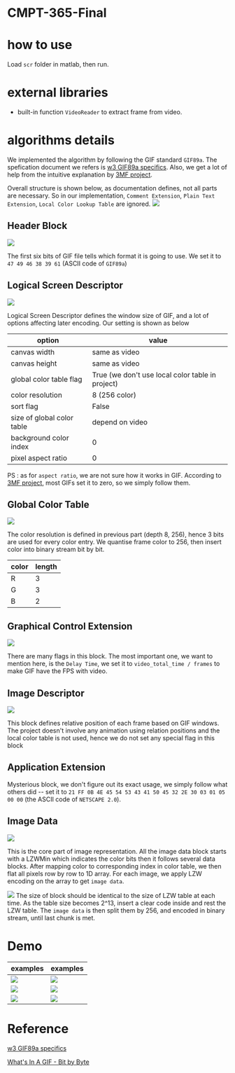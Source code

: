 # CMPT-365-Final

# how to use
Load `scr` folder in matlab, then run.

# external libraries
* built-in function `VideoReader` to extract frame from video.

# algorithms details
We implemented the algorithm by following the GIF standard `GIF89a`. The spefication document we refers is [w3 GIF89a specifics](https://www.w3.org/Graphics/GIF/spec-gif89a.txt). Also, we get a lot of help from the intuitive explanation by [3MF project](http://www.matthewflickinger.com/lab/whatsinagif/bits_and_bytes.asp).

Overall structure is shown below, as documentation defines, not all parts are necessary. So in our implementation,  `Comment Extension`, `Plain Text Extension`, `Local Color Lookup Table` are ignored.
![](images/gif_file_stream.gif)

## Header Block  
![](images/header_block.gif)

The first six bits of GIF file tells which format it is going to use. We set it to `47 49 46 38 39 61` (ASCII code of `GIF89a`)

## Logical Screen Descriptor
![](images/logical_screen_desc_block.gif)

Logical Screen Descriptor defines the window size of GIF, and a lot of options affecting later encoding. Our setting is shown as below

option | value
--- | ---
canvas width | same as video
canvas height | same as video
global color table flag | True (we don't use local color table in project)
color resolution | 8 (256 color)
sort flag | False
size of global color table | depend on video
background color index | 0
pixel aspect ratio | 0

PS : as for `aspect ratio`, we are not sure how it works in GIF. According to  [3MF project](http://www.matthewflickinger.com/lab/whatsinagif/bits_and_bytes.asp), most GIFs set it to zero, so we simply follow them.

## Global Color Table
![](images/global_color_table.gif)

The color resolution is defined in previous part (depth 8, 256), hence 3 bits are used for every color entry. We quantise frame color to 256, then insert color into binary stream bit by bit.

color | length
--- | ---
R  |  3
G  |  3
B  |  2

## Graphical Control Extension
![](images/graphic_control_ext.gif)

There are many flags in this block. The most important one, we want to mention here, is the `Delay Time`, we set it to `video_total_time / frames` to make GIF have the FPS with video.

## Image Descriptor
![](images/image_descriptor_block.gif)

This block defines relative position of each frame based on GIF windows. The project doesn't involve any animation using relation positions and the local color table is not used, hence we do not set any special flag in this block

## Application Extension
Mysterious block, we don't figure out its exact usage, we simply follow what others did -- set it to `21 FF 0B 4E 45 54 53 43 41 50 45 32 2E 30 03 01 05 00 00` (the ASCII code of `NETSCAPE 2.0`).

## Image Data
![](images/image_data_block.gif)

This is the core part of image representation. All the image data block starts with a LZWMin which indicates the color bits then it follows several data blocks. After mapping color to corresponding index in color table, we then flat all pixels row by row to 1D array. For each image, we apply LZW encoding on the array to get `image data`.

![](images/lzw_encoding_codes.gif)
The size of block should be identical to the size of LZW table at each time. As the table size becomes 2^13, insert a clear code inside and rest the LZW table. The `image data` is then split them by 256, and encoded in binary stream, until last chunk is met.
# Demo
examples | examples
--- | ---
![](results/68.gif) | ![](results/69.gif)
![](results/70.gif) | ![](results/71.gif)
![](results/dog.gif) | ![](results/myVideo.gif)

# Reference


[w3 GIF89a specifics](https://www.w3.org/Graphics/GIF/spec-gif89a.txt)

[What's In A GIF - Bit by Byte](http://www.matthewflickinger.com/lab/whatsinagif/bits_and_bytes.asp)
